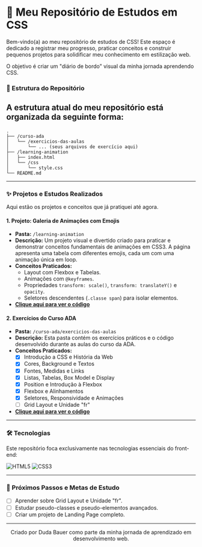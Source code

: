 # 🚀 Meu Repositório de Estudos em CSS

Bem-vindo(a) ao meu repositório de estudos de CSS! Este espaço é dedicado a registrar meu progresso, praticar conceitos e construir pequenos projetos para solidificar meu conhecimento em estilização web.

O objetivo é criar um "diário de bordo" visual da minha jornada aprendendo CSS.



### 📂 Estrutura do Repositório

A estrutura atual do meu repositório está organizada da seguinte forma:
---
```
.
├── /curso-ada
│   └── /exercicios-das-aulas
│       └── ... (seus arquivos de exercício aqui)
├── /learning-animation
│   ├── index.html
│   └── /css
│       └── style.css
└── README.md
```
---

### ✨ Projetos e Estudos Realizados

Aqui estão os projetos e conceitos que já pratiquei até agora.

#### 1. Projeto: Galeria de Animações com Emojis
* **Pasta:** `/learning-animation`
* **Descrição:** Um projeto visual e divertido criado para praticar e demonstrar conceitos fundamentais de animações em CSS3. A página apresenta uma tabela com diferentes emojis, cada um com uma animação única em loop.
* **Conceitos Praticados:**
    * Layout com Flexbox e Tabelas.
    * Animações com `@keyframes`.
    * Propriedades `transform: scale()`, `transform: translateY()` e `opacity`.
    * Seletores descendentes (`.classe span`) para isolar elementos.
* **[Clique aqui para ver o código](https://github.com/DudahBauer/aprendendo-css/tree/main/learning-animation)**

#### 2. Exercícios do Curso ADA
* **Pasta:** `/curso-ada/exercicios-das-aulas`
* **Descrição:** Esta pasta contém os exercícios práticos e o código desenvolvido durante as aulas do curso da ADA.
* **Conceitos Praticados:**
   * [x] Introdução a CSS e História da Web
    * [x] Cores, Background e Textos
    * [x] Fontes, Medidas e Links
    * [x] Listas, Tabelas, Box Model e Display
    * [x] Position e Introdução à Flexbox
    * [x] Flexbox e Alinhamentos
    * [x] Seletores, Responsividade e Animações
    * [ ] Grid Layout e Unidade "fr"
* **[Clique aqui para ver o código](https://github.com/DudahBauer/aprendendo-css/tree/main/curso-ada/exercicios-das-aulas)**

---

### 🛠️ Tecnologias

Este repositório foca exclusivamente nas tecnologias essenciais do front-end:

![HTML5](https://img.shields.io/badge/html5-%23E34F26.svg?style=for-the-badge&logo=html5&logoColor=white)
![CSS3](https://img.shields.io/badge/css3-%231572B6.svg?style=for-the-badge&logo=css3&logoColor=white)

---

### 📖 Próximos Passos e Metas de Estudo

- [ ] Aprender sobre Grid Layout e Unidade "fr".
- [ ] Estudar pseudo-classes e pseudo-elementos avançados.
- [ ] Criar um projeto de Landing Page completo.

---

<p align="center">
  Criado por Duda Bauer como parte da minha jornada de aprendizado em desenvolvimento web. 
</p>
